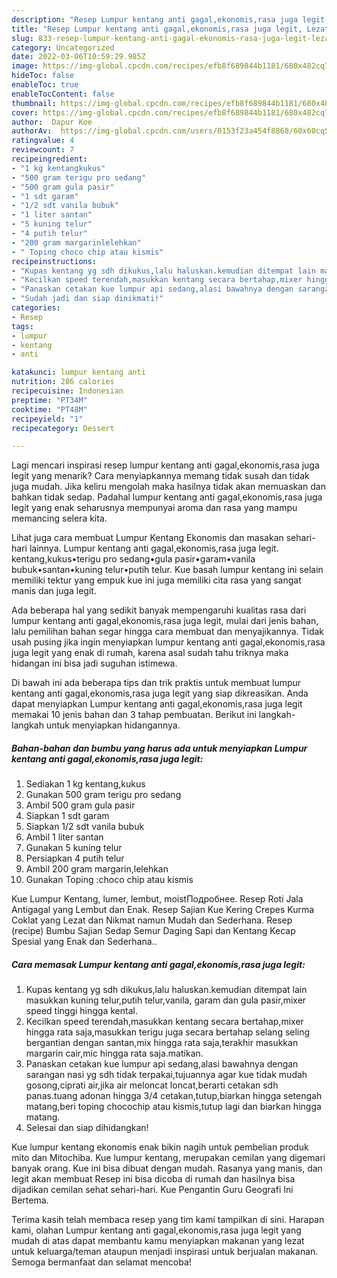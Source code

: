 ```yaml
---
description: "Resep Lumpur kentang anti gagal,ekonomis,rasa juga legit, Lezat Sekali"
title: "Resep Lumpur kentang anti gagal,ekonomis,rasa juga legit, Lezat Sekali"
slug: 833-resep-lumpur-kentang-anti-gagal-ekonomis-rasa-juga-legit-lezat-sekali
category: Uncategorized
date: 2022-03-06T10:59:29.985Z
image: https://img-global.cpcdn.com/recipes/efb8f689844b1181/680x482cq70/lumpur-kentang-anti-gagalekonomisrasa-juga-legit-foto-resep-utama.jpg
hideToc: false
enableToc: true
enableTocContent: false
thumbnail: https://img-global.cpcdn.com/recipes/efb8f689844b1181/680x482cq70/lumpur-kentang-anti-gagalekonomisrasa-juga-legit-foto-resep-utama.jpg
cover: https://img-global.cpcdn.com/recipes/efb8f689844b1181/680x482cq70/lumpur-kentang-anti-gagalekonomisrasa-juga-legit-foto-resep-utama.jpg
author:  Dapur Koe
authorAv:  https://img-global.cpcdn.com/users/0153f23a454f8868/60x60cq50/avatar.jpg
ratingvalue: 4
reviewcount: 7
recipeingredient:
- "1 kg kentangkukus"
- "500 gram terigu pro sedang"
- "500 gram gula pasir"
- "1 sdt garam"
- "1/2 sdt vanila bubuk"
- "1 liter santan"
- "5 kuning telur"
- "4 putih telur"
- "200 gram margarinlelehkan"
- " Toping choco chip atau kismis"
recipeinstructions:
- "Kupas kentang yg sdh dikukus,lalu haluskan.kemudian ditempat lain masukkan kuning telur,putih telur,vanila, garam dan gula pasir,mixer speed tinggi hingga kental."
- "Kecilkan speed terendah,masukkan kentang secara bertahap,mixer hingga rata saja,masukkan terigu juga secara bertahap selang seling bergantian dengan santan,mix hingga rata saja,terakhir masukkan margarin cair,mic hingga rata saja.matikan."
- "Panaskan cetakan kue lumpur api sedang,alasi bawahnya dengan sarangan nasi yg sdh tidak terpakai,tujuannya agar kue tidak mudah gosong,ciprati air,jika air meloncat loncat,berarti cetakan sdh panas.tuang adonan hingga 3/4 cetakan,tutup,biarkan hingga setengah matang,beri toping chocochip atau kismis,tutup lagi dan biarkan hingga matang."
- "Sudah jadi dan siap dinikmati!"
categories:
- Resep
tags:
- lumpur
- kentang
- anti

katakunci: lumpur kentang anti 
nutrition: 286 calories
recipecuisine: Indonesian
preptime: "PT34M"
cooktime: "PT48M"
recipeyield: "1"
recipecategory: Dessert

---
```



Lagi mencari inspirasi resep lumpur kentang anti gagal,ekonomis,rasa juga legit yang menarik? Cara menyiapkannya memang tidak susah dan tidak juga mudah. Jika keliru mengolah maka hasilnya tidak akan memuaskan dan bahkan tidak sedap. Padahal lumpur kentang anti gagal,ekonomis,rasa juga legit yang enak seharusnya mempunyai aroma dan rasa yang mampu memancing selera kita.


Lihat juga cara membuat Lumpur Kentang Ekonomis dan masakan sehari-hari lainnya. Lumpur kentang anti gagal,ekonomis,rasa juga legit. kentang,kukus•terigu pro sedang•gula pasir•garam•vanila bubuk•santan•kuning telur•putih telur. Kue basah lumpur kentang ini selain memiliki tektur yang empuk kue ini juga memiliki cita rasa yang sangat manis dan juga legit.

Ada beberapa hal yang sedikit banyak mempengaruhi kualitas rasa dari lumpur kentang anti gagal,ekonomis,rasa juga legit, mulai dari jenis bahan, lalu pemilihan bahan segar hingga cara membuat dan menyajikannya. Tidak usah pusing jika ingin menyiapkan lumpur kentang anti gagal,ekonomis,rasa juga legit yang enak di rumah, karena asal sudah tahu triknya maka hidangan ini bisa jadi suguhan istimewa.


Di bawah ini ada beberapa tips dan trik praktis untuk membuat lumpur kentang anti gagal,ekonomis,rasa juga legit yang siap dikreasikan. Anda dapat menyiapkan Lumpur kentang anti gagal,ekonomis,rasa juga legit memakai 10 jenis bahan dan 3 tahap pembuatan. Berikut ini langkah-langkah untuk menyiapkan hidangannya.

<!--inarticleads1-->

##### Bahan-bahan dan bumbu yang harus ada untuk menyiapkan Lumpur kentang anti gagal,ekonomis,rasa juga legit:

1. Sediakan 1 kg kentang,kukus
1. Gunakan 500 gram terigu pro sedang
1. Ambil 500 gram gula pasir
1. Siapkan 1 sdt garam
1. Siapkan 1/2 sdt vanila bubuk
1. Ambil 1 liter santan
1. Gunakan 5 kuning telur
1. Persiapkan 4 putih telur
1. Ambil 200 gram margarin,lelehkan
1. Gunakan  Toping :choco chip atau kismis


Kue Lumpur Kentang, lumer, lembut, moistПодробнее. Resep Roti Jala Antigagal yang Lembut dan Enak. Resep Sajian Kue Kering Crepes Kurma Coklat yang Lezat dan Nikmat namun Mudah dan Sederhana. Resep (recipe) Bumbu Sajian Sedap Semur Daging Sapi dan Kentang Kecap Spesial yang Enak dan Sederhana.. 

<!--inarticleads2-->

##### Cara memasak Lumpur kentang anti gagal,ekonomis,rasa juga legit:

1. Kupas kentang yg sdh dikukus,lalu haluskan.kemudian ditempat lain masukkan kuning telur,putih telur,vanila, garam dan gula pasir,mixer speed tinggi hingga kental.
1. Kecilkan speed terendah,masukkan kentang secara bertahap,mixer hingga rata saja,masukkan terigu juga secara bertahap selang seling bergantian dengan santan,mix hingga rata saja,terakhir masukkan margarin cair,mic hingga rata saja.matikan.
1. Panaskan cetakan kue lumpur api sedang,alasi bawahnya dengan sarangan nasi yg sdh tidak terpakai,tujuannya agar kue tidak mudah gosong,ciprati air,jika air meloncat loncat,berarti cetakan sdh panas.tuang adonan hingga 3/4 cetakan,tutup,biarkan hingga setengah matang,beri toping chocochip atau kismis,tutup lagi dan biarkan hingga matang.
1. Selesai dan siap dihidangkan!

Kue lumpur kentang ekonomis enak bikin nagih untuk pembelian produk mito dan Mitochiba. Kue lumpur kentang, merupakan cemilan yang digemari banyak orang. Kue ini bisa dibuat dengan mudah. Rasanya yang manis, dan legit akan membuat Resep ini bisa dicoba di rumah dan hasilnya bisa dijadikan cemilan sehat sehari-hari. Kue Pengantin Guru Geografi Ini Bertema. 

Terima kasih telah membaca resep yang tim kami tampilkan di sini. Harapan kami, olahan Lumpur kentang anti gagal,ekonomis,rasa juga legit yang mudah di atas dapat membantu kamu menyiapkan makanan yang lezat untuk keluarga/teman ataupun menjadi inspirasi untuk berjualan makanan. Semoga bermanfaat dan selamat mencoba!
